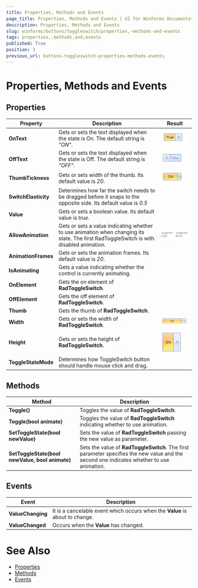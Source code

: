 ```yaml
---
title: Properties, Methods and Events
page_title: Properties, Methods and Events | UI for WinForms Documentation
description: Properties, Methods and Events
slug: winforms/buttons/toggleswitch/properties,-methods-and-events
tags: properties,,methods,and,events
published: True
position: 3
previous_url: buttons-toggleswitch-properties-methods-events
---
```


# Properties, Methods and Events



## Properties

|Property|Description|Result|
|----|----|----|
|__OnText__|Gets or sets the text displayed when the state is On. The default string is *"ON"*.|![buttons-toggleswitch-properties-methods-events 001](images/buttons-toggleswitch-properties-methods-events001.png)|
|__OffText__|Gets or sets the text displayed when the state is Off. The default string is *"OFF"*.|![buttons-toggleswitch-properties-methods-events 002](images/buttons-toggleswitch-properties-methods-events002.png)|
|__ThumbTickness__|Gets or sets width of the thumb. Its default value is *20*.|![buttons-toggleswitch-properties-methods-events 003](images/buttons-toggleswitch-properties-methods-events003.png)|
|__SwitchElasticity__|Determines how far the switch needs to be dragged before it snaps to the opposite side. Its default value is *0.5*||
|__Value__|Gets or sets a boolean value. Its default value is *true*.||
|__AllowAnimation__|Gets or sets a value indicating whether to use animation when changing its state. The first RadToggleSwitch is with disabled animation.|![buttons-toggleswitch-properties-methods-events 004](images/buttons-toggleswitch-properties-methods-events004.gif)|
|__AnimationFrames__|Gets or sets the animation frames. Its default value is *20*.||
|__IsAnimating__|Gets a value indicating whether the control is currently animating.||
|__OnElement__|Gets the on element of __RadToggleSwitch__.||
|__OffElement__|Gets the off element of __RadToggleSwitch__.||
|__Thumb__|Gets the thumb of __RadToggleSwitch__.||
|__Width__|Gets or sets the width of __RadToggleSwitch__.|![buttons-toggleswitch-properties-methods-events 005](images/buttons-toggleswitch-properties-methods-events005.png) |
|__Height__|Gets or sets the height of __RadToggleSwitch__.|![buttons-toggleswitch-properties-methods-events 006](images/buttons-toggleswitch-properties-methods-events006.png)|
|__ToggleStateMode__|Determines how ToggleSwitch button should handle mouse click and drag.|

## Methods

|Method|Description|
|----|----|
|__Toggle()__|Toggles the value of __RadToggleSwitch__.|
|__Toggle(bool animate)__|Toggles the value of __RadToggleSwitch__ indicating whether to use animation.|
|__SetToggleState(bool newValue)__|Sets the value of __RadToggleSwitch__ passing the new value as parameter.|
|__SetToggleState(bool newValue, bool animate)__|Sets the value of __RadToggleSwitch__. The first parameter specifies the new value and the second one indicates whether to use animation.|
         
## Events

|Event|Description|
|----|----|
|__ValueChanging__|It is a cancelable event which occurs when the __Value__ is about to change.|
|__ValueChanged__|Occurs when the __Value__ has changed.|
            
# See Also 
* [Properties](http://docs.telerik.com/devtools/winforms/api/html/Properties_T_Telerik_WinControls_UI_RadToggleSwitch.htm)
* [Methods](http://docs.telerik.com/devtools/winforms/api/html/Methods_T_Telerik_WinControls_UI_RadToggleSwitch.htm)
* [Events](http://docs.telerik.com/devtools/winforms/api/html/Events_T_Telerik_WinControls_UI_RadToggleSwitch.htm)